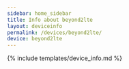 ```yaml
---
sidebar: home_sidebar
title: Info about beyond2lte
layout: deviceinfo
permalink: /devices/beyond2lte/
device: beyond2lte
---
```

{% include templates/device_info.md %}
